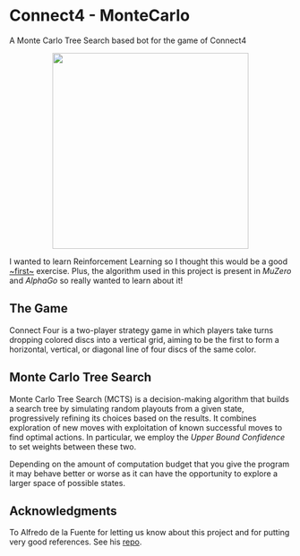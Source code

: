 # Connect4 - MonteCarlo
A Monte Carlo Tree Search based bot for the game of Connect4

<p align="center">
  <img src="https://github.com/user-attachments/assets/c75f6d27-96ff-476d-965f-c20e25b6ae5c" width="350"/>  
</p>

I wanted to learn Reinforcement Learning so I thought this would be a good [~first~](https://github.com/TAOGenna/ai-notebooks-implementations/blob/main/10armed_bandit.ipynb) exercise. Plus, the algorithm used in this project is present in _MuZero_ and _AlphaGo_ so really wanted to learn about it! 

## The Game
Connect Four is a two-player strategy game in which players take turns dropping colored discs into a vertical grid, aiming to be the first to form a horizontal, vertical, or diagonal line of four discs of the same color.

## Monte Carlo Tree Search
Monte Carlo Tree Search (MCTS) is a decision-making algorithm that builds a search tree by simulating random playouts from a given state, progressively refining its choices based on the results. It combines exploration of new moves with exploitation of known successful moves to find optimal actions. In particular, we employ the _Upper Bound Confidence_ to set weights between these two. 

Depending on the amount of computation budget that you give the program it may behave better or worse as it can have the opportunity to explore a larger space of possible states.

## Acknowledgments
To Alfredo de la Fuente for letting us know about this project and for putting very good references. See his [repo](https://github.com/Alfo5123/Connect4).
